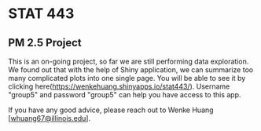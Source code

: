 # STAT 443
## PM 2.5 Project

This is an on-going project, so far we are still performing data exploration. We found out that with the help of Shiny application, we can summarize too many complicated plots into one single page. You will be able to see it by clicking here(https://wenkehuang.shinyapps.io/stat443/). Username "group5" and password "group5" can help you have access to this app. 

If you have any good advice, please reach out to Wenke Huang [whuang67@illinois.edu].

